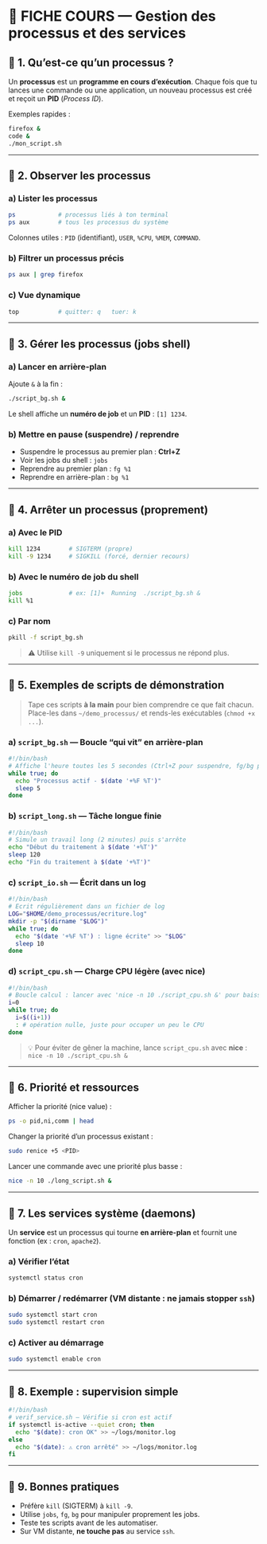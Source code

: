# 📘 FICHE COURS — Gestion des processus et des services

## 🔹 1. Qu’est-ce qu’un processus ?
Un **processus** est un **programme en cours d’exécution**. Chaque fois que tu lances une commande ou une application, un nouveau processus est créé et reçoit un **PID** (*Process ID*).

Exemples rapides :
```bash
firefox &
code &
./mon_script.sh
```

---

## 🔹 2. Observer les processus

### a) Lister les processus
```bash
ps            # processus liés à ton terminal
ps aux        # tous les processus du système
```
Colonnes utiles : `PID` (identifiant), `USER`, `%CPU`, `%MEM`, `COMMAND`.

### b) Filtrer un processus précis
```bash
ps aux | grep firefox
```

### c) Vue dynamique
```bash
top           # quitter: q   tuer: k
```

---

## 🔹 3. Gérer les processus (jobs shell)

### a) Lancer en arrière-plan
Ajoute `&` à la fin :
```bash
./script_bg.sh &
```
Le shell affiche un **numéro de job** et un **PID** : `[1] 1234`.

### b) Mettre en pause (suspendre) / reprendre
- Suspendre le processus au premier plan : **Ctrl+Z**
- Voir les jobs du shell : `jobs`
- Reprendre au premier plan : `fg %1`
- Reprendre en arrière-plan : `bg %1`

---

## 🔹 4. Arrêter un processus (proprement)

### a) Avec le PID
```bash
kill 1234        # SIGTERM (propre)
kill -9 1234     # SIGKILL (forcé, dernier recours)
```

### b) Avec le numéro de job du shell
```bash
jobs             # ex: [1]+  Running  ./script_bg.sh &
kill %1
```

### c) Par nom
```bash
pkill -f script_bg.sh
```

> ⚠️ Utilise `kill -9` uniquement si le processus ne répond plus.

---

## 🔹 5. Exemples de scripts de démonstration

> Tape ces scripts **à la main** pour bien comprendre ce que fait chacun. Place-les dans `~/demo_processus/` et rends-les exécutables (`chmod +x ...`).

### a) `script_bg.sh` — Boucle “qui vit” en arrière-plan
```bash
#!/bin/bash
# Affiche l'heure toutes les 5 secondes (Ctrl+Z pour suspendre, fg/bg pour jouer)
while true; do
  echo "Processus actif - $(date '+%F %T')"
  sleep 5
done
```

### b) `script_long.sh` — Tâche longue finie
```bash
#!/bin/bash
# Simule un travail long (2 minutes) puis s'arrête
echo "Début du traitement à $(date '+%T')"
sleep 120
echo "Fin du traitement à $(date '+%T')"
```

### c) `script_io.sh` — Écrit dans un log
```bash
#!/bin/bash
# Ecrit régulièrement dans un fichier de log
LOG="$HOME/demo_processus/ecriture.log"
mkdir -p "$(dirname "$LOG")"
while true; do
  echo "$(date '+%F %T') : ligne écrite" >> "$LOG"
  sleep 10
done
```

### d) `script_cpu.sh` — Charge CPU légère (avec nice)
```bash
#!/bin/bash
# Boucle calcul : lancer avec 'nice -n 10 ./script_cpu.sh &' pour baisser la priorité
i=0
while true; do
  i=$((i+1))
  : # opération nulle, juste pour occuper un peu le CPU
done
```

> 💡 Pour éviter de gêner la machine, lance `script_cpu.sh` avec **nice** : `nice -n 10 ./script_cpu.sh &`

---

## 🔹 6. Priorité et ressources

Afficher la priorité (nice value) :
```bash
ps -o pid,ni,comm | head
```

Changer la priorité d’un processus existant :
```bash
sudo renice +5 <PID>
```

Lancer une commande avec une priorité plus basse :
```bash
nice -n 10 ./long_script.sh &
```

---

## 🔹 7. Les services système (daemons)

Un **service** est un processus qui tourne **en arrière-plan** et fournit une fonction (ex : `cron`, `apache2`).

### a) Vérifier l’état
```bash
systemctl status cron
```

### b) Démarrer / redémarrer (VM distante : ne **jamais** stopper `ssh`)
```bash
sudo systemctl start cron
sudo systemctl restart cron
```

### c) Activer au démarrage
```bash
sudo systemctl enable cron
```

---

## 🔹 8. Exemple : supervision simple
```bash
#!/bin/bash
# verif_service.sh — Vérifie si cron est actif
if systemctl is-active --quiet cron; then
  echo "$(date): cron OK" >> ~/logs/monitor.log
else
  echo "$(date): ⚠️ cron arrêté" >> ~/logs/monitor.log
fi
```

---

## 🔹 9. Bonnes pratiques
- Préfère `kill` (SIGTERM) à `kill -9`.
- Utilise `jobs`, `fg`, `bg` pour manipuler proprement les jobs.
- Teste tes scripts avant de les automatiser.
- Sur VM distante, **ne touche pas** au service `ssh`.
